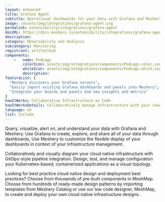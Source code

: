 ```yaml
---
layout: enhanced
title: Grafana Agent
subtitle: Operational dashboards for your data with Grafana and Meshery
image: /assets/img/integrations/grafana-agent.svg
permalink: extensibility/integrations/grafana-agent
docURL: https://docs.meshery.io/extensibility/integrations/grafana-agent
description: 
category: Observability and Analysis
subcategory: Monitoring
registrant: artifacthub
components: 
	-	name: PodLogs
		colorIcon: assets/img/integrations/components/PodLogs-color.svg
		whiteIcon: assets/img/integrations/components/PodLogs-white.svg
		description: 
featureList: [
  "Meshery discovers your Grafana servers",
  "Easily import existing Grafana dashboards and panels into Meshery",
  "Integrate your boards and panels and new insights and metrics"
]
howItWorks: Collaborative Infrastructure as Code
howItWorksDetails: Collaboratively manage infrastructure with your coworkers synchronously sharing the same designs.
language: en
list: include
---
```

<p>
Query, visualize, alert on, and understand your data with Grafana and Meshery. Use Grafana to create, explore, and share all of your data through dashboards, Use Meshery to customize the flexible display of your dashboards in context of your infrastructure management.
</p>
<p>
    Collaboratively and visually diagram your cloud native infrastructure with GitOps-style pipeline integration. Design, test, and manage configuration your Kubernetes-based, containerized applications as a visual topology.
</p>
<p>
    Looking for best practice cloud native design and deployment best practices? Choose from thousands of pre-built components in MeshMap. Choose from hundreds of ready-made design patterns by importing templates from Meshery Catalog or use our low code designer, MeshMap, to create and deploy your own cloud native infrastructure designs.
</p>

